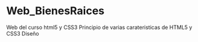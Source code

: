 # Web_BienesRaices
Web del curso html5 y CSS3
Principio de varias carateristicas de HTML5 y CSS3
Diseño
